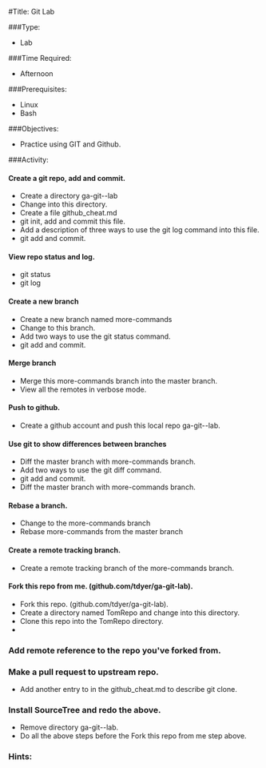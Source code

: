 #Title: Git Lab

###Type:
- Lab

###Time Required:
- Afternoon

###Prerequisites:
- Linux
- Bash

###Objectives:
- Practice using GIT and Github.

###Activity:
#### Create a git repo, add and commit.
  - Create a directory ga-git-<yourgithubname>-lab
  - Change into this directory.
  - Create a file github_cheat.md
  - git init, add and commit this file.
  - Add a description of three ways to use the git log command into this file.
  - git add and commit.
  
#### View repo status and log.
  - git status
  - git log

#### Create a new branch
- Create a new branch named more-commands
- Change to this branch.
- Add two ways to use the git status command.
- git add and commit.

#### Merge branch
- Merge this more-commands branch into the master branch.
- View all the remotes in verbose mode.

#### Push to github.
- Create a github account and push this local repo ga-git-<yourgithubname>-lab.

#### Use git to show differences between branches
- Diff the master branch with more-commands branch.
- Add two ways to use the git diff command.
- git add and commit.
- Diff the master branch with more-commands branch.

#### Rebase a branch.
- Change to the more-commands branch
- Rebase more-commands from the master branch

#### Create a remote tracking branch.
- Create a remote tracking branch of the more-commands branch.

#### Fork this repo from me. (github.com/tdyer/ga-git-lab).
- Fork this repo. (github.com/tdyer/ga-git-lab).
- Create a directory named TomRepo and change into this directory.
- Clone this repo into the TomRepo directory.
- 
### Add remote reference to the repo you've forked from.

### Make a pull request to upstream repo.
- Add another entry to in the github_cheat.md to describe git clone.

### Install SourceTree and redo the above.
- Remove directory ga-git-<yourgithubname>-lab.
- Do all the above steps before the Fork this repo from me step above.

### Hints:
